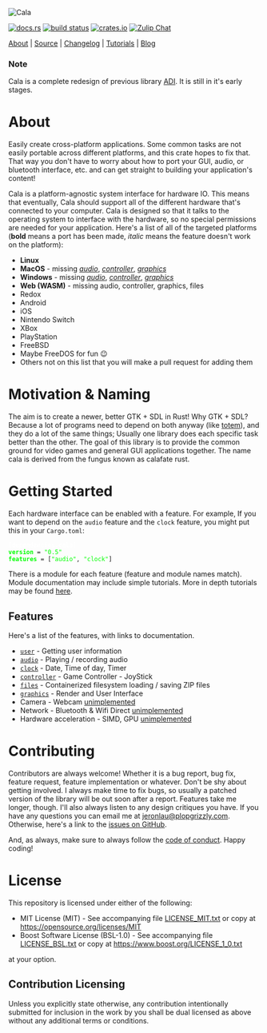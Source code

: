 ![Cala](https://libcala.github.io/logo.svg)

[![docs.rs](https://docs.rs/cala/badge.svg)](https://docs.rs/cala)
[![build status](https://api.travis-ci.com/libcala/cala.svg?branch=master)](https://travis-ci.com/libcala/cala)
[![crates.io](https://img.shields.io/crates/v/cala.svg)](https://crates.io/crates/cala)
[![Zulip Chat](https://img.shields.io/badge/zulip-join_chat-darkgreen.svg)](https://cala.zulipchat.com/join/wkdkw53xb5htnchg8kqz0du0/)

[About](https://libcala.github.io/cala) |
[Source](https://github.com/libcala/cala) |
[Changelog](https://libcala.github.io/cala/changelog) |
[Tutorials](https://libcala.github.io/tutorials) |
[Blog](https://libcala.github.io)

### Note
Cala is a complete redesign of previous library [ADI]("https://crates.io/crates/adi").  It is still in it's early stages.

# About
Easily create cross-platform applications.  Some common tasks are not easily portable across different platforms, and this crate hopes to fix that.  That way you don't have to worry about how to port your GUI, audio, or bluetooth interface, etc. and can get straight to building your application's content!

Cala is a platform-agnostic system interface for hardware IO.  This means that eventually, Cala should support all of the different hardware that's connected to your computer.  Cala is designed so that it talks to the operating system to interface with the hardware, so no special permissions are needed for your application.  Here's a list of all of the targeted platforms (**bold** means a port has been made, *italic* means the feature doesn't work on the platform):

- **Linux**
- **MacOS** - missing [*audio*](https://github.com/libcala/cala/issues/5), [*controller*](https://github.com/libcala/cala/issues/7), [*graphics*](https://github.com/libcala/cala/issues/9)
- **Windows** - missing [*audio*](https://github.com/libcala/cala/issues/4), [*controller*](https://github.com/libcala/cala/issues/6), [*graphics*](https://github.com/libcala/cala/issues/8)
- **Web (WASM)** - missing audio, controller, graphics, files
- Redox
- Android
- iOS
- Nintendo Switch
- XBox
- PlayStation
- FreeBSD
- Maybe FreeDOS for fun 😉️
- Others not on this list that you will make a pull request for adding them

# Motivation & Naming
The aim is to create a newer, better GTK + SDL in Rust!  Why GTK + SDL?  Because a lot of programs need to depend on both anyway (like [totem](https://en.wikipedia.org/wiki/Totem_Video_Player)), and they do a lot of the same things; Usually one library does each specific task better than the other.  The goal of this library is to provide the common ground for video games and general GUI applications together.  The name cala is derived from the fungus known as calafate rust.

# Getting Started
Each hardware interface can be enabled with a feature.  For example, If you
want to depend on the `audio` feature and the `clock`
feature, you might put this in your `Cargo.toml`:

<!--
```toml
[dependencies.cala]
version = "0.5"
features = ["audio", "clock"]
```
-->

<p style="width:100%"><pre lang="toml"><code><span style="color:#FFF;font-weight:bold;">[dependencies.cala]</span>
<span style="color:#0F0;font-weight:bold;">version</span> = <span style="color:#0F0">"0.5"</span>
<span style="color:#0F0;font-weight:bold;">features</span> = [<span style="color:#0F0">"audio"</span>, <span style="color:#0F0">"clock"</span>]</code></pre></p>

There is a module for each feature (feature and module names match).  Module documentation may include simple tutorials.  More in depth tutorials may be
found [here](https://libcala.github.io/tutorials).

## Features
Here's a list of the features, with links to documentation.

- [`user`](https://docs.rs/cala/0.5.0/cala/user/index.html) - Getting user information
- [`audio`](https://docs.rs/cala/0.5.0/cala/audio/index.html) - Playing / recording audio
- [`clock`](https://docs.rs/cala/0.5.0/cala/clock/index.html) - Date, Time of day, Timer
- [`controller`](https://docs.rs/cala/0.5.0/cala/controller/index.html) - Game Controller - JoyStick
- [`files`](https://docs.rs/cala/0.5.0/cala/files/index.html) - Containerized filesystem loading / saving ZIP files
- [`graphics`](https://docs.rs/cala/0.5.0/cala/graphics/index.html) - Render and User Interface
- Camera - Webcam [unimplemented](https://github.com/libcala/cala/issues/1)
- Network - Bluetooth & Wifi Direct [unimplemented](https://github.com/libcala/cala/issues/10)
- Hardware acceleration - SIMD, GPU [unimplemented](https://github.com/libcala/cala/issues/11)

# Contributing
Contributors are always welcome!  Whether it is a bug report, bug fix, feature
request, feature implementation or whatever.  Don't be shy about getting
involved.  I always make time to fix bugs, so usually a patched version of the
library will be out soon after a report.  Features take me longer, though.  I'll
also always listen to any design critiques you have.  If you have any questions
you can email me at jeronlau@plopgrizzly.com.  Otherwise, here's a link to the
[issues on GitHub](https://github.com/libcala/cala/issues).

And, as always, make sure to always follow the
[code of conduct](https://github.com/libcala/cala/blob/master/CODEOFCONDUCT.md).
Happy coding!

# License
This repository is licensed under either of the following:

- MIT License (MIT) - See accompanying file
  [LICENSE_MIT.txt](https://github.com/libcala/cala/blob/master/LICENSE_MIT.txt)
  or copy at https://opensource.org/licenses/MIT
- Boost Software License (BSL-1.0) - See accompanying file
  [LICENSE_BSL.txt](https://github.com/libcala/cala/blob/master/LICENSE_BSL.txt)
  or copy at https://www.boost.org/LICENSE_1_0.txt

at your option.

## Contribution Licensing
Unless you explicitly state otherwise, any contribution intentionally submitted
for inclusion in the work by you shall be dual licensed as above without any
additional terms or conditions.
